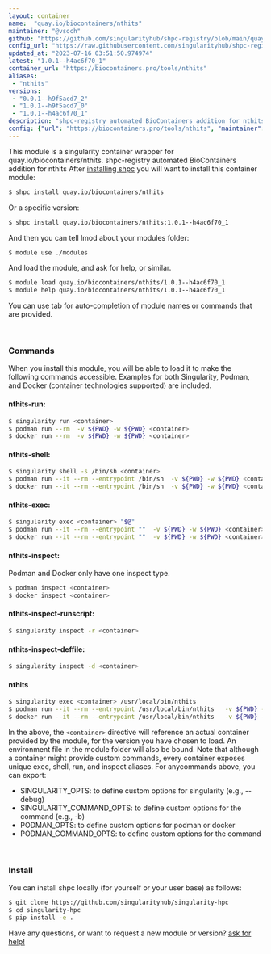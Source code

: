 ```yaml
---
layout: container
name:  "quay.io/biocontainers/nthits"
maintainer: "@vsoch"
github: "https://github.com/singularityhub/shpc-registry/blob/main/quay.io/biocontainers/nthits/container.yaml"
config_url: "https://raw.githubusercontent.com/singularityhub/shpc-registry/main/quay.io/biocontainers/nthits/container.yaml"
updated_at: "2023-07-16 03:51:50.974974"
latest: "1.0.1--h4ac6f70_1"
container_url: "https://biocontainers.pro/tools/nthits"
aliases:
 - "nthits"
versions:
 - "0.0.1--h9f5acd7_2"
 - "1.0.1--h9f5acd7_0"
 - "1.0.1--h4ac6f70_1"
description: "shpc-registry automated BioContainers addition for nthits"
config: {"url": "https://biocontainers.pro/tools/nthits", "maintainer": "@vsoch", "description": "shpc-registry automated BioContainers addition for nthits", "latest": {"1.0.1--h4ac6f70_1": "sha256:339c93321fc09996c023c74d3d0623bc2eeba8fbd85fed8c0b863cfa9b0dbe13"}, "tags": {"0.0.1--h9f5acd7_2": "sha256:9667ed7a20486f393f6ea6b78f77d70a26414769ccad4a5910b1981be0107cd2", "1.0.1--h9f5acd7_0": "sha256:f0b8562f8a3546ad91f3ab89620ace3cf85bf2197cca2164a37bd2341e886189", "1.0.1--h4ac6f70_1": "sha256:339c93321fc09996c023c74d3d0623bc2eeba8fbd85fed8c0b863cfa9b0dbe13"}, "docker": "quay.io/biocontainers/nthits", "aliases": {"nthits": "/usr/local/bin/nthits"}}
---
```


This module is a singularity container wrapper for quay.io/biocontainers/nthits.
shpc-registry automated BioContainers addition for nthits
After [installing shpc](#install) you will want to install this container module:


```bash
$ shpc install quay.io/biocontainers/nthits
```

Or a specific version:

```bash
$ shpc install quay.io/biocontainers/nthits:1.0.1--h4ac6f70_1
```

And then you can tell lmod about your modules folder:

```bash
$ module use ./modules
```

And load the module, and ask for help, or similar.

```bash
$ module load quay.io/biocontainers/nthits/1.0.1--h4ac6f70_1
$ module help quay.io/biocontainers/nthits/1.0.1--h4ac6f70_1
```

You can use tab for auto-completion of module names or commands that are provided.

<br>

### Commands

When you install this module, you will be able to load it to make the following commands accessible.
Examples for both Singularity, Podman, and Docker (container technologies supported) are included.

#### nthits-run:

```bash
$ singularity run <container>
$ podman run --rm  -v ${PWD} -w ${PWD} <container>
$ docker run --rm  -v ${PWD} -w ${PWD} <container>
```

#### nthits-shell:

```bash
$ singularity shell -s /bin/sh <container>
$ podman run --it --rm --entrypoint /bin/sh  -v ${PWD} -w ${PWD} <container>
$ docker run --it --rm --entrypoint /bin/sh  -v ${PWD} -w ${PWD} <container>
```

#### nthits-exec:

```bash
$ singularity exec <container> "$@"
$ podman run --it --rm --entrypoint ""  -v ${PWD} -w ${PWD} <container> "$@"
$ docker run --it --rm --entrypoint ""  -v ${PWD} -w ${PWD} <container> "$@"
```

#### nthits-inspect:

Podman and Docker only have one inspect type.

```bash
$ podman inspect <container>
$ docker inspect <container>
```

#### nthits-inspect-runscript:

```bash
$ singularity inspect -r <container>
```

#### nthits-inspect-deffile:

```bash
$ singularity inspect -d <container>
```


#### nthits

```bash
$ singularity exec <container> /usr/local/bin/nthits
$ podman run --it --rm --entrypoint /usr/local/bin/nthits   -v ${PWD} -w ${PWD} <container> -c " $@"
$ docker run --it --rm --entrypoint /usr/local/bin/nthits   -v ${PWD} -w ${PWD} <container> -c " $@"
```



In the above, the `<container>` directive will reference an actual container provided
by the module, for the version you have chosen to load. An environment file in the
module folder will also be bound. Note that although a container
might provide custom commands, every container exposes unique exec, shell, run, and
inspect aliases. For anycommands above, you can export:

 - SINGULARITY_OPTS: to define custom options for singularity (e.g., --debug)
 - SINGULARITY_COMMAND_OPTS: to define custom options for the command (e.g., -b)
 - PODMAN_OPTS: to define custom options for podman or docker
 - PODMAN_COMMAND_OPTS: to define custom options for the command

<br>

### Install

You can install shpc locally (for yourself or your user base) as follows:

```bash
$ git clone https://github.com/singularityhub/singularity-hpc
$ cd singularity-hpc
$ pip install -e .
```

Have any questions, or want to request a new module or version? [ask for help!](https://github.com/singularityhub/singularity-hpc/issues)